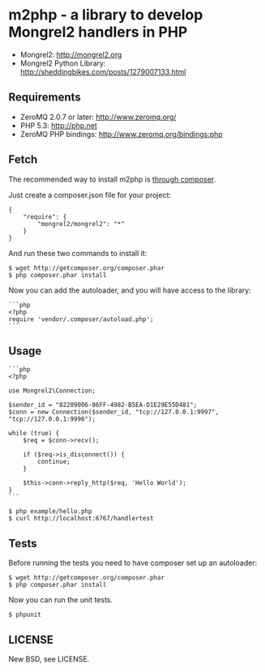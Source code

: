 m2php - a library to develop Mongrel2 handlers in PHP
=====================================================

* Mongrel2: <http://mongrel2.org>
* Mongrel2 Python Library: <http://sheddingbikes.com/posts/1279007133.html>

Requirements
------------

* ZeroMQ 2.0.7 or later: <http://www.zeromq.org/>
* PHP 5.3: <http://php.net>
* ZeroMQ PHP bindings: <http://www.zeromq.org/bindings:php>

Fetch
-----

The recommended way to install m2php is [through composer](http://packagist.org).

Just create a composer.json file for your project:

    {
        "require": {
            "mongrel2/mongrel2": "*"
        }
    }

And run these two commands to install it:

    $ wget http://getcomposer.org/composer.phar
    $ php composer.phar install

Now you can add the autoloader, and you will have access to the library:

    ```php
    <?php
    require 'vendor/.composer/autoload.php';
    ```

Usage
-----

    ```php
    <?php

    use Mongrel2\Connection;

    $sender_id = "82209006-86FF-4982-B5EA-D1E29E55D481";
    $conn = new Connection($sender_id, "tcp://127.0.0.1:9997", "tcp://127.0.0.1:9996");

    while (true) {
        $req = $conn->recv();

        if ($req->is_disconnect()) {
            continue;
        }

        $this->conn->reply_http($req, 'Hello World');
    }
    ```

    $ php example/hello.php
    $ curl http://localhost:6767/handlertest

Tests
-----

Before running the tests you need to have composer set up an autoloader:

    $ wget http://getcomposer.org/composer.phar
    $ php composer.phar install

Now you can run the unit tests.

    $ phpunit

LICENSE
-------
New BSD, see LICENSE.
